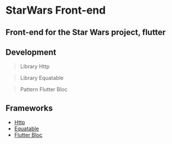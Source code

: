 # StarWars Front-end

## Front-end for the Star Wars project, flutter

## Development

>Library Http

>Library Equatable

>Pattern Flutter Bloc

## Frameworks

- [Http](https://pub.dev/packages/http)
- [Equatable](https://pub.dev/packages/equatable/install)
- [Flutter Bloc](https://pub.dev/packages/flutter_bloc)